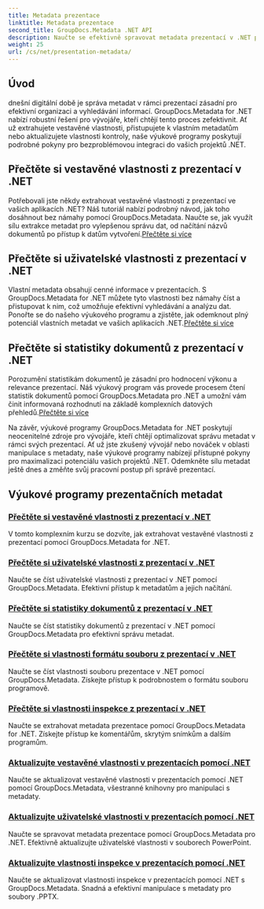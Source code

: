 ```yaml
---
title: Metadata prezentace
linktitle: Metadata prezentace
second_title: GroupDocs.Metadata .NET API
description: Naučte se efektivně spravovat metadata prezentací v .NET pomocí výukových programů GroupDocs.Metadata. Snadný přístup k vestavěným a uživatelským vlastnostem.
weight: 25
url: /cs/net/presentation-metadata/
---
```

## Úvod

dnešní digitální době je správa metadat v rámci prezentací zásadní pro efektivní organizaci a vyhledávání informací. GroupDocs.Metadata for .NET nabízí robustní řešení pro vývojáře, kteří chtějí tento proces zefektivnit. Ať už extrahujete vestavěné vlastnosti, přistupujete k vlastním metadatům nebo aktualizujete vlastnosti kontroly, naše výukové programy poskytují podrobné pokyny pro bezproblémovou integraci do vašich projektů .NET.

## Přečtěte si vestavěné vlastnosti z prezentací v .NET

 Potřebovali jste někdy extrahovat vestavěné vlastnosti z prezentací ve vašich aplikacích .NET? Náš tutoriál nabízí podrobný návod, jak toho dosáhnout bez námahy pomocí GroupDocs.Metadata. Naučte se, jak využít sílu extrakce metadat pro vylepšenou správu dat, od načítání názvů dokumentů po přístup k datům vytvoření.[Přečtěte si více](./read-built-in-properties-presentations/)

## Přečtěte si uživatelské vlastnosti z prezentací v .NET

Vlastní metadata obsahují cenné informace v prezentacích. S GroupDocs.Metadata for .NET můžete tyto vlastnosti bez námahy číst a přistupovat k nim, což umožňuje efektivní vyhledávání a analýzu dat. Ponořte se do našeho výukového programu a zjistěte, jak odemknout plný potenciál vlastních metadat ve vašich aplikacích .NET.[Přečtěte si více](./read-custom-properties-presentations/)

## Přečtěte si statistiky dokumentů z prezentací v .NET

 Porozumění statistikám dokumentů je zásadní pro hodnocení výkonu a relevance prezentací. Náš výukový program vás provede procesem čtení statistik dokumentů pomocí GroupDocs.Metadata pro .NET a umožní vám činit informovaná rozhodnutí na základě komplexních datových přehledů.[Přečtěte si více](./read-document-statistics-presentations/)

Na závěr, výukové programy GroupDocs.Metadata for .NET poskytují neocenitelné zdroje pro vývojáře, kteří chtějí optimalizovat správu metadat v rámci svých prezentací. Ať už jste zkušený vývojář nebo nováček v oblasti manipulace s metadaty, naše výukové programy nabízejí přístupné pokyny pro maximalizaci potenciálu vašich projektů .NET. Odemkněte sílu metadat ještě dnes a změňte svůj pracovní postup při správě prezentací.

## Výukové programy prezentačních metadat
### [Přečtěte si vestavěné vlastnosti z prezentací v .NET](./read-built-in-properties-presentations/)
V tomto komplexním kurzu se dozvíte, jak extrahovat vestavěné vlastnosti z prezentací pomocí GroupDocs.Metadata for .NET.
### [Přečtěte si uživatelské vlastnosti z prezentací v .NET](./read-custom-properties-presentations/)
Naučte se číst uživatelské vlastnosti z prezentací v .NET pomocí GroupDocs.Metadata. Efektivní přístup k metadatům a jejich načítání.
### [Přečtěte si statistiky dokumentů z prezentací v .NET](./read-document-statistics-presentations/)
Naučte se číst statistiky dokumentů z prezentací v .NET pomocí GroupDocs.Metadata pro efektivní správu metadat.
### [Přečtěte si vlastnosti formátu souboru z prezentací v .NET](./read-file-format-properties-presentations/)
Naučte se číst vlastnosti souboru prezentace v .NET pomocí GroupDocs.Metadata. Získejte přístup k podrobnostem o formátu souboru programově.
### [Přečtěte si vlastnosti inspekce z prezentací v .NET](./read-inspection-properties-presentations/)
Naučte se extrahovat metadata prezentace pomocí GroupDocs.Metadata for .NET. Získejte přístup ke komentářům, skrytým snímkům a dalším programům.
### [Aktualizujte vestavěné vlastnosti v prezentacích pomocí .NET](./update-built-in-properties-presentations/)
Naučte se aktualizovat vestavěné vlastnosti v prezentacích pomocí .NET pomocí GroupDocs.Metadata, všestranné knihovny pro manipulaci s metadaty.
### [Aktualizujte uživatelské vlastnosti v prezentacích pomocí .NET](./update-custom-properties-presentations/)
Naučte se spravovat metadata prezentace pomocí GroupDocs.Metadata pro .NET. Efektivně aktualizujte uživatelské vlastnosti v souborech PowerPoint.
### [Aktualizujte vlastnosti inspekce v prezentacích pomocí .NET](./update-inspection-properties-presentations/)
Naučte se aktualizovat vlastnosti inspekce v prezentacích pomocí .NET s GroupDocs.Metadata. Snadná a efektivní manipulace s metadaty pro soubory .PPTX.